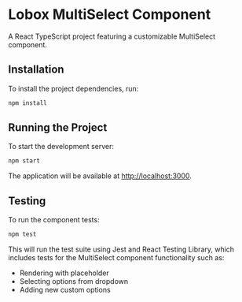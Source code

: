 # Lobox MultiSelect Component

A React TypeScript project featuring a customizable MultiSelect component.

## Installation

To install the project dependencies, run:

```bash
npm install
```

## Running the Project

To start the development server:

```bash
npm start
```

The application will be available at [http://localhost:3000](http://localhost:3000).

## Testing

To run the component tests:

```bash
npm test
```

This will run the test suite using Jest and React Testing Library, which includes tests for the MultiSelect component functionality such as:
- Rendering with placeholder
- Selecting options from dropdown
- Adding new custom options